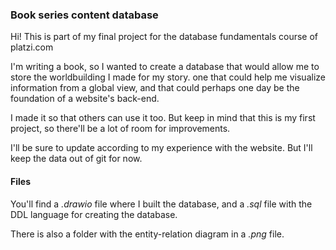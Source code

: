 ### Book series content database
Hi! This is part of my final project for the database fundamentals course of platzi.com

I'm writing a book, so I wanted to create a database that would allow me to store the worldbuilding I made for my story. one that could help me visualize information from a global view, and that could perhaps one day be the foundation of a website's back-end.

I made it so that others can use it too. But keep in mind that this is my first project, so there'll be a lot of room for improvements.

I'll be sure to update according to my experience with the website. But I'll keep the data out of git for now.

#### Files
You'll find a *.drawio* file where I built the database, and a *.sql* file with the DDL language for creating the database.

There is also a folder with the entity-relation diagram in a *.png* file.
